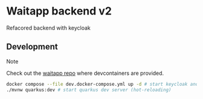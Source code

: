 # Waitapp backend v2

Refacored backend with keycloak

## Development

> [!NOTE]
> Check out the [waitapp repo](https://github.com/wait-app/waitapp) where devcontainers are provided.

```bash
docker compose --file dev.docker-compose.yml up -d # start keycloak and postgres
./mvnw quarkus:dev # start quarkus dev server (hot-reloading)
```
